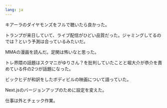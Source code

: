 ```yaml
---
lang: ja
---
```


キアーラのダイヤモンズをフルで聴いたら良かった。

トランプが来日していて、ライブ配信がひどい品質だった。ジャミングしてるのでは？という予測は合っているみたいだ。

MMAの漫画を読んだ。足関は怖いなと思った。

トレ界隈の話題はスクマニがゆりさん？を批判していたことと堀大介が恭介を責めている件の2つが話題になった。

ビックヒデが和訳をしたボディビルの映画について語っていた。

Next.jsのバージョンアップのために設定を変えた。

仕事は外とチェック作業。
